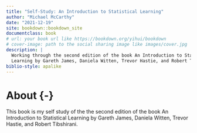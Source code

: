 ```yaml
--- 
title: "Self-Study: An Introduction to Statistical Learning"
author: "Michael McCarthy"
date: "2021-12-19"
site: bookdown::bookdown_site
documentclass: book
# url: your book url like https://bookdown.org/yihui/bookdown
# cover-image: path to the social sharing image like images/cover.jpg
description: |
  Working through the second edition of the book An Introduction to Statistical
  Learning by Gareth James, Daniela Witten, Trevor Hastie, and Robert Tibshirani.
biblio-style: apalike
---
```


# About {-}

This book is my self study of the the second edition of the book An Introduction to Statistical Learning by Gareth James, Daniela Witten, Trevor Hastie, and Robert Tibshirani.
